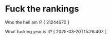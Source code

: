 # Fuck the rankings

Who the hell am I?
{ 21244670 }

What fucking year is it?
[ 2025-03-20T15:26:40Z ]
